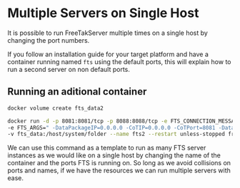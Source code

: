 # Multiple Servers on Single Host

It is possible to run FreeTakServer multiple times on a single host by changing the port numbers.

If you follow an installation guide for your target platform and have a container running named `fts` using the default ports, this will explain how to run a second server on non default ports.

## Running an aditional container

```bash
docker volume create fts_data2

docker run -d -p 8081:8081/tcp -p 8088:8088/tcp -e FTS_CONNECTION_MESSAGE="Server Connection Message" -e FTS_SAVE_COT_TO_DB="True" \ 
-e FTS_ARGS=" -DataPackageIP=0.0.0.0 -CoTIP=0.0.0.0 -CoTPort=8081 -DataPackagePort 8088" \
-v fts_data:/host/system/folder --name fts2 --restart unless-stopped freetakteam/freetakserver:1.1.2
```

We can use this command as a template to run as many FTS server instances as we would like on a single host by changing the name of the container and the ports FTS is running on.
So long as we avoid collisions on ports and names, if we have the resources we can run multiple servers with ease.
